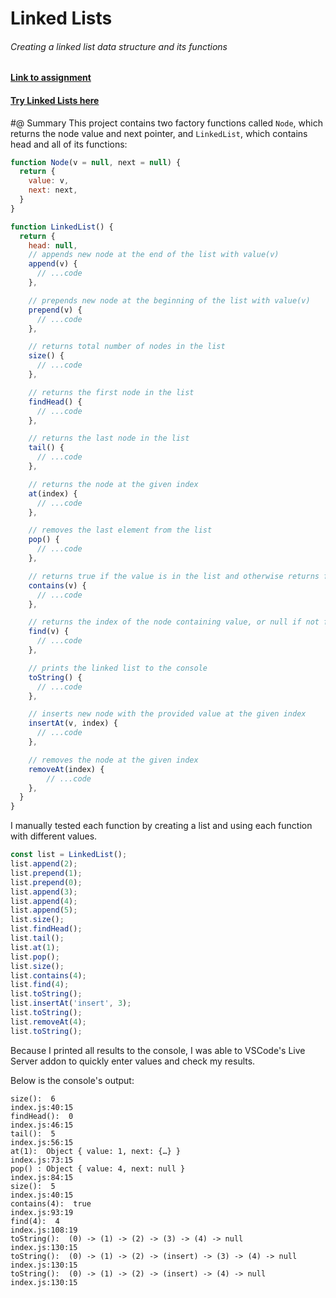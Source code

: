 # Linked Lists
###### Creating a linked list data structure and its functions

#### [Link to assignment](https://www.theodinproject.com/lessons/javascript-linked-lists)
#### [Try Linked Lists here](https://TYLPHE.github.io/linked-lists/)

#@ Summary
This project contains two factory functions called `Node`, which returns the node value and next pointer, and `LinkedList`, which contains head and all of its functions:
```javascript
function Node(v = null, next = null) {
  return {
    value: v,
    next: next,
  }
}

function LinkedList() {
  return {
    head: null,
    // appends new node at the end of the list with value(v)
    append(v) {
      // ...code
    },

    // prepends new node at the beginning of the list with value(v)
    prepend(v) {
      // ...code
    },

    // returns total number of nodes in the list
    size() {
      // ...code
    },

    // returns the first node in the list
    findHead() {
      // ...code
    },

    // returns the last node in the list
    tail() {
      // ...code
    },

    // returns the node at the given index
    at(index) {
      // ...code
    },

    // removes the last element from the list
    pop() {
      // ...code
    },

    // returns true if the value is in the list and otherwise returns false.
    contains(v) {
      // ...code
    },

    // returns the index of the node containing value, or null if not found
    find(v) {
      // ...code
    },

    // prints the linked list to the console
    toString() {
      // ...code
    },

    // inserts new node with the provided value at the given index
    insertAt(v, index) {
      // ...code
    },

    // removes the node at the given index
    removeAt(index) {
        // ...code
    },
  }
}
```

I manually tested each function by creating a list and using each function with different values. 
```javascript
const list = LinkedList();
list.append(2);
list.prepend(1);
list.prepend(0);
list.append(3);
list.append(4);
list.append(5);
list.size();
list.findHead();
list.tail();
list.at(1);
list.pop();
list.size();
list.contains(4);
list.find(4);
list.toString();
list.insertAt('insert', 3);
list.toString();
list.removeAt(4);
list.toString();
```

Because I printed all results to the console, I was able to VSCode's Live Server addon to quickly enter values and check my results.

Below is the console's output:
```
size():  6                                                        index.js:40:15
findHead():  0                                                    index.js:46:15
tail():  5                                                        index.js:56:15
at(1):  Object { value: 1, next: {…} }                            index.js:73:15
pop() : Object { value: 4, next: null }                           index.js:84:15
size():  5                                                        index.js:40:15
contains(4):  true                                                index.js:93:19
find(4):  4                                                       index.js:108:19
toString():  (0) -> (1) -> (2) -> (3) -> (4) -> null              index.js:130:15
toString():  (0) -> (1) -> (2) -> (insert) -> (3) -> (4) -> null  index.js:130:15
toString():  (0) -> (1) -> (2) -> (insert) -> (4) -> null         index.js:130:15
```
